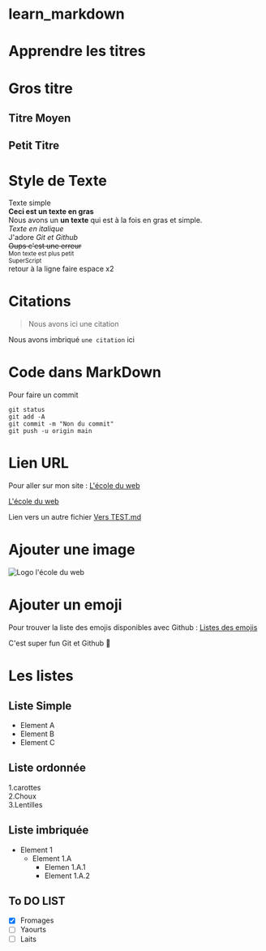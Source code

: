 # learn_markdown

# Apprendre les titres

# Gros titre

## Titre Moyen

## Petit Titre

# Style de Texte

Texte simple  
**Ceci est un texte en gras**  
Nous avons un **un texte** qui est à la fois en gras et simple.  
_Texte en italique_  
J'adore _Git et Github_  
~~Oups c'est une erreur~~  
<sub>Mon texte est plus petit</sub>  
<sup>SuperScript</sup>  
retour à la ligne faire espace x2

# Citations

> Nous avons ici une citation

Nous avons imbriqué `une citation` ici

# Code dans MarkDown

Pour faire un commit

```
git status
git add -A
git commit -m "Non du commit"
git push -u origin main
```

# Lien URL

Pour aller sur mon site : [L'école du web](https://www.ecole-du-web.net/p/parcours)

<a href="https://www.ecole-du-web.net/p/parcours" target="_blank">L'école du web</a>

Lien vers un autre fichier [Vers TEST.md](TEST.md)

# Ajouter une image

![Logo l'école du web](https://static-media.hotmart.com/q9H1aUKyWyQPhGvUmWRGkAxKlCs=/0x120/https://uploads.teachablecdn.com/attachments/zxBQrN3T4qkJAud3mHUE_image+27.png)

# Ajouter un emoji

Pour trouver la liste des emojis disponibles avec Github : [Listes des emojis](https://github.com/ikatyang/emoji-cheat-sheet/blob/master/README.md)

C'est super fun Git et Github :rofl:

# Les listes

## Liste Simple

- Element A
- Element B
- Element C

## Liste ordonnée

1.carottes  
2.Choux  
3.Lentilles

## Liste imbriquée

- Element 1
  - Element 1.A
    - Elemen 1.A.1
    - Element 1.A.2

## To DO LIST

- [x] Fromages
- [ ] Yaourts
- [ ] Laits
